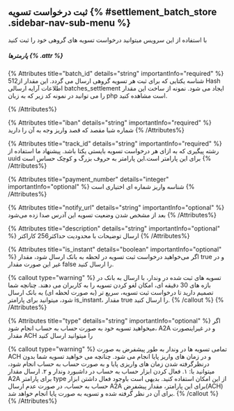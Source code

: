 ##  ثبت درخواست تسویه {% #settlement_batch_store .sidebar-nav-sub-menu %}

با استفاده از این سرویس میتوانید درخواست تسویه های گروهی خود را ثبت کنید 
##### پارمترها {% .attr %}

{% Attributes title="batch_id" details="string" importantInfo="required" %}
شناسه یکتایی که برای ثبت هر تسویه گروهی ارسال می گردد. این مقدار از512 Hash اطلاعات آرایه ارسالی batches_settlement ایجاد می شود. نمونه از ساخت این مقدار را می توانید در نمونه کد زیر که به زبان php است مشاهده کنید.

  {% /Attributes%}

{% Attributes title="iban" details="string" importantInfo="required" %}
 شماره شبا مقصد که قصد واریز وجه به آن را دارید
  {% /Attributes%}

{% Attributes title="track_id" details="string" importantInfo="required" %}
  رشته پیگیری که به ازای هر درخواست تسویه بایستی یکتا باشد. پیشنهاد ما استفاده از uuid برای این پارامتر است.این پارامتر به حروف بزرگ و کوچک حساس است
  {% /Attributes%}

{% Attributes title="payment_number" details="integer" importantInfo="optional" %}
شناسه واریز شماره ای اختیاری است
  {% /Attributes%}

{% Attributes title="notify_url" details="string" importantInfo="optional" %}
بعد از مشخص شدن وضعیت تسویه این آدرس صدا زده می‌شود
  {% /Attributes%}

{% Attributes title="description" details="string" importantInfo="optional" %}
ارسال توضیحات با محدودیت حداکثر256 کاراکتر
  {% /Attributes%}

{% Attributes title="is_instant" details="boolean" importantInfo="optional" %}
اگر می‌خواهید درخواست ثبت تسویه در لحظه به بانک ارسال شود، مقدار true و در غیر این صورت مقدار false را ارسال کنید.

{% callout type="warning" %}
 تسویه های ثبت شده در وندار، با ارسال به بانک در بازه های 30 دقیقه ای، امکان لغو کردن تسویه را به کاربران می دهند. چنانچه شما تصمیم دارید تا درخواست ثبت تسویه، سریع تر (به صورت لحظه ای) به بانک ارسال شود، میتوانید برای پارامتر is_instant، مقدار true را ارسال کنید.
{% /callout %}
{% /Attributes%}



{% Attributes title="type" details="string" importantInfo="optional" %}
اگر میخواهید تسویه خود به صورت حساب به حساب انجام شود، A2A و در غیراینصورت مقدار ACH را میتوانید ارسال کنید

{% callout type="warning" %}
 تمامی تسویه ها در وندار به طور پیشفرض به صورت ACH و در زمان های واریز پایا انجام می شود.
چنانچه می خواهید تسویه شما بدون درنظرگرفته شدن زمان های واریزی پایا و به صورت حساب به حساب انجام شود، میتوانید با:
 ۱. فعال کردن ابزار حساب به حساب در داشبورد وندار و
 ۲. ارسال مقدار A2A برای پارامتر type
   از این امکان استفاده کنید.
   بدیهی است باوجود فعال داشتن ابزار حساب به حساب، در صورت عدم ارسال A2A برای این پارامتر، مقدار پیشفرض(ACH) برای آن در نظر گرفته شده و تسویه به صورت پایا انجام خواهد شد.
   {% /callout %}
{% /Attributes%}
